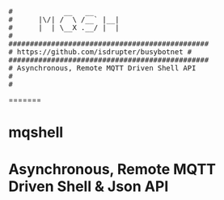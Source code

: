 <pre>
#            __   __                     
#      |\/| /  \ /__` |__|               
#      |  | \__X .__/ |  |               
#                                        
###############################################
# https://github.com/isdrupter/busybotnet #
###############################################
# Asynchronous, Remote MQTT Driven Shell API
#
#
</pre>
=======
# mqshell
# Asynchronous, Remote MQTT Driven Shell & Json API
